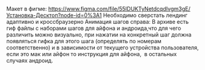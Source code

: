 Макет в фигме:
https://www.figma.com/file/55IDUKTyNetdcqdIvgm3gE/Установка-Десктоп?node-id=0%3A1
Необходимо сверстать лендинг адаптивно и кроссбраузерно
Анимация шагов справа:
В архиве есть гиф файлы с наборами шагов для айфона и андроида,что для чего различить можно визуально, при нажатии на конкретный шаг должна появляться гифка для этого шага (определять по номерам соответственно) и в зависимости от текущего устройства пользователя, если это мак или айфон то инструкция для айфона,  в остальных случаях андроид.